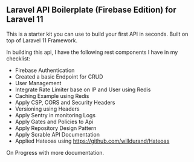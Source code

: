 ## Laravel API Boilerplate (Firebase Edition) for Laravel 11

This is a starter kit you can use to build your first API in seconds. Built on top of Laravel 11 Framework.

In building this api, I have the following rest components I have in my checklist:

- Firebase Authentication
- Created a basic Endpoint for CRUD
- User Management
- Integrate Rate Limiter base on IP and User using Redis
- Caching Example using Redis
- Apply CSP, CORS and Security Headers
- Versioning using Headers
- Apply Sentry in monitoring Logs
- Apply Gates and Policies to Api
- Apply Repository Design Pattern
- Apply Scrable API Documentation
- Applied Hateoas using https://github.com/willdurand/Hateoas

On Progress with more documentation.

